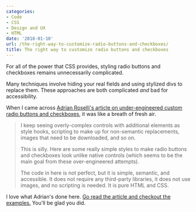 ```yaml
---
categories:
- Code
- CSS
- Design and UX
- HTML
date: '2018-01-10'
url: /the-right-way-to-customize-radio-buttons-and-checkboxes/
title: The right way to customize radio buttons and checkboxes
---
```


For all of the power that CSS provides, styling radio buttons and checkboxes remains unnecessarily complicated.

Many techniques involve hiding your real fields and using stylized divs to replace them. These approaches are both complicated *and* bad for accessibility.

When I came across [Adrian Roselli's article on under-engineered custom radio buttons and checkboxes](http://adrianroselli.com/2017/05/under-engineered-custom-radio-buttons-and-checkboxen.html), it was like a breath of fresh air.

> I keep seeing overly-complex controls with additional elements as style hooks, scripting to make up for non-semantic replacements, images that need to be downloaded, and so on.
>
> This is silly. Here are some really simple styles to make radio buttons and checkboxes look unlike native controls (which seems to be the main goal from these over-engineered attempts).
>
> The code in here is not perfect, but it is simple, semantic, and accessible. It does not require any third-party libraries, it does not use images, and no scripting is needed. It is pure HTML and CSS.

I love what Adrian's done here. [Go read the article and checkout the examples.](http://adrianroselli.com/2017/05/under-engineered-custom-radio-buttons-and-checkboxen.html) You'll be glad you did.
